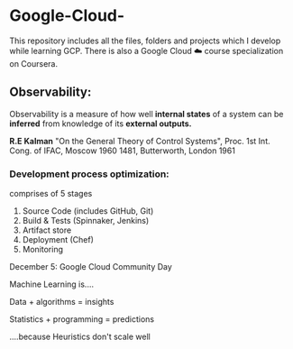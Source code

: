 # Google-Cloud-
This repository includes all the files, folders and projects which I develop while learning GCP.
There is also a Google Cloud ☁️ course specialization on Coursera.

## Observability: ##
Observability is a measure of how well __internal states__ of a system can be __inferred__ from knowledge of its __external outputs.__

__R.E Kalman__ "On the General Theory of Control Systems", Proc. 1st Int. Cong. of IFAC, Moscow 1960 1481, Butterworth, London 1961
 
### Development process optimization: ### 
comprises of 5 stages
1) Source Code (includes GitHub, Git)
2) Build & Tests (Spinnaker, Jenkins)
3) Artifact store
4) Deployment (Chef)
5) Monitoring

December 5: Google Cloud Community Day

Machine Learning is....

Data + algorithms = insights

Statistics + programming = predictions

....because Heuristics don't scale well

